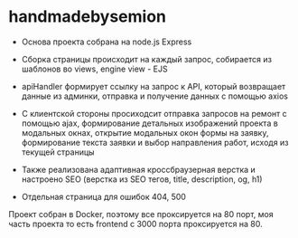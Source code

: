 # handmadebysemion

- Основа проекта собрана на node.js Express

- Сборка страницы происходит на каждый запрос, собирается из шаблонов во views, engine view - EJS

- apiHandler формирует ссылку на запрос к API, который возвращает данные из админки, отправка и получение данных с помощью axios

- С клиентской стороны просиходсит отправка запросов на ремонт с помощью ajax, формирование детальных изображений проекта в модальных окнах, открытие модальных окон формы на заявку, формирование текста заявки и выбор направления работ, исходя из текущей страницы

- Также реализована адаптивная кроссбраузерная верстка и настроено SEO (верстка из SEO тегов, title, description, og, h1)

- Отдельная страница для ошибок 404, 500


Проект собран в Docker, поэтому все проксируется на 80 порт, моя часть проекта то есть frontend с 3000 порта проксируется на 80.
